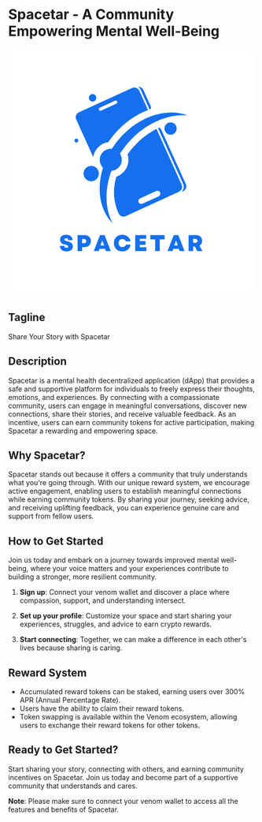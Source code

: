 # Spacetar - A Community Empowering Mental Well-Being

![Spacetar](https://github.com/Sheila-a/Spacestar/blob/develop/src/assets/spacetar-new.png?raw=true)

## Tagline
Share Your Story with Spacetar

## Description
Spacetar is a mental health decentralized application (dApp) that provides a safe and supportive platform for individuals to freely express their thoughts, emotions, and experiences. By connecting with a compassionate community, users can engage in meaningful conversations, discover new connections, share their stories, and receive valuable feedback. As an incentive, users can earn community tokens for active participation, making Spacetar a rewarding and empowering space.

## Why Spacetar?
Spacetar stands out because it offers a community that truly understands what you're going through. With our unique reward system, we encourage active engagement, enabling users to establish meaningful connections while earning community tokens. By sharing your journey, seeking advice, and receiving uplifting feedback, you can experience genuine care and support from fellow users.

## How to Get Started
Join us today and embark on a journey towards improved mental well-being, where your voice matters and your experiences contribute to building a stronger, more resilient community.

1. **Sign up**: Connect your venom wallet and discover a place where compassion, support, and understanding intersect.

2. **Set up your profile**: Customize your space and start sharing your experiences, struggles, and advice to earn crypto rewards.

3. **Start connecting**: Together, we can make a difference in each other's lives because sharing is caring.

## Reward System

- Accumulated reward tokens can be staked, earning users over 300% APR (Annual Percentage Rate).
- Users have the ability to claim their reward tokens.
- Token swapping is available within the Venom ecosystem, allowing users to exchange their reward tokens for other tokens.

## Ready to Get Started?
Start sharing your story, connecting with others, and earning community incentives on Spacetar. Join us today and become part of a supportive community that understands and cares.

**Note**: Please make sure to connect your venom wallet to access all the features and benefits of Spacetar.
